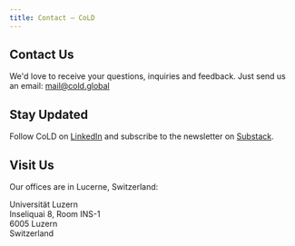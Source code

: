 ```yaml
---
title: Contact — CoLD
---
```


## Contact Us

We'd love to receive your questions, inquiries and feedback.
Just send us an email: mail@cold.global

## Stay Updated

Follow CoLD on <a href="https://www.linkedin.com/company/choice-of-law-dataverse" target="_blank">LinkedIn</a> and subscribe to the newsletter on <a href="https://choiceoflawdataverse.substack.com/subscribe" target="_blank">Substack</a>.

## Visit Us

Our offices are in Lucerne, Switzerland:

Universität Luzern  
Inseliquai 8, Room INS-1  
6005 Luzern  
Switzerland
